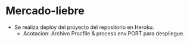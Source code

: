 # Mercado-liebre

* Se realiza deploy del proyecto del repositorio en Heroku.
    * Acotacion: Archivo Procfile & process.env.PORT para despliegue. 
